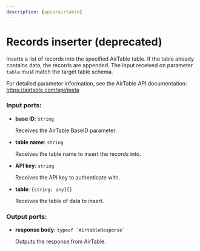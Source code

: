 ```yaml
---
description: [apis/airtable]
---
```


# Records inserter (deprecated)

Inserts a list of records into the specified AirTable table.
If the table already contains data, the records are appended.
The input received on parameter `table` must match the target table schema.

For detailed parameter information, see the AirTable API documentation:
https://airtable.com/api/meta

### Input ports:

* __base ID__: ` string `

    Receives the AirTable BaseID parameter.


* __table name__: ` string `

    Receives the table name to insert the records into.


* __API key__: ` string `

    Receives the API key to authenticate with.


* __table__: ` {string: any}[] `

    Receives the table of data to insert.

### Output ports:

* __response body__: `` typeof `AirtableResponse` ``

    Outputs the response from AirTable.

